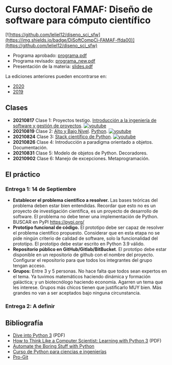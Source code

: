 # Curso doctoral FAMAF: Diseño de software para cómputo científico

[![https://github.com/leliel12/diseno_sci_sfw](https://img.shields.io/badge/DiSoftCompCi-FAMAF-ffda00)](https://github.com/leliel12/diseno_sci_sfw)

- Programa aprobado: [programa.pdf](programa.pdf)
- Programa revisado: [programa_new.pdf](programa_new.pdf)
- Presentación de la materia: [slides.pdf](slides.pdf)

La ediciones anteriores pueden encontrarse en:

- [2020](https://github.com/leliel12/diseno_sci_sfw/tree/2020)
- [2019](https://github.com/leliel12/diseno_sci_sfw/tree/2019)

## Clases



- **20210817** Clase 1: Proyectos testigo. 
  [Introducción a la ingeniería de software y gestión de proyectos](https://github.com/leliel12/diseno_sci_sfw/blob/master/unidad1/01_ing_softy.ipynb).
  [![youtube](https://img.shields.io/badge/-Video-red?logo=youtube)](https://youtu.be/IvAZ9tg7TZM)
- **20210819** Clase 2: 
  [Alto y Bajo Nivel](https://github.com/leliel12/diseno_sci_sfw/blob/master/unidad1/02_alto_nivel.ipynb). 
  [Python](https://github.com/leliel12/diseno_sci_sfw/blob/master/unidad1/03_python.ipynb). 
  [![youtube](https://img.shields.io/badge/-Video-red?logo=youtube)](https://youtu.be/N7Mmp28DvLQ)
- **20210824** Clase 3: 
   [Stack científico de Python](https://github.com/leliel12/diseno_sci_sfw/blob/master/unidad1/04_scipy.ipynb).
   [![youtube](https://img.shields.io/badge/-Video-red?logo=youtube)](https://youtu.be/S8t66bM38wk)
- **20210826** Clase 4: Introducción a paradigma orientado a objetos. Documentación.
- **20210831** Clase 5: Modelo de objetos de Python. Decoradores.
- **20210902** Clase 6: Manejo de excepciones. Metaprogramación.


## El práctico

### Entrega 1: 14 de Septiembre

- **Establecer el problema científico a resolver.** Las bases teóricas del problema deben estar bien entendidas. Recordar que esto no es un proyecto de investigación científica, es un proyecto de desarrollo de software. El problema no debe tener una implementación de Python. BUSCAR en PyPI https://pypi.org/ 
- **Prototipo funcional de código.** El prototipo debe ser capaz de resolver el problema científico propuesto. Considerar que en esta etapa no se pide ningún criterio de calidad de software, solo la funcionalidad del prototipo. El prototipo debe estar escrito en Python 3.9 válido.
- **Repositorio público en GitHub/Gitlab/BitBucket**. El prototipo debe estar disponible en un repositorio de github con el nombre del proyecto. Configurar el repositorio para que todos los integrantes del grupo tengan acceso.
- **Grupos:** Entre 3 y 5 personas. No hace falta que todos sean expertos en el tema. Ya tuvimos matemáticos haciendo dinámica y formación galáctica; y un biotecnólogo haciendo economía. Agarren un tema que les interese. Grupos más chicos tienen que justificarlo MUY bien. Más grandes no van a ser aceptados bajo ninguna circunstancia.

### Entrega 2: A definir


## Bibliografía

- [Dive into Python 3](http://histo.ucsf.edu/BMS270/diveintopython3-r802.pdf) (PDF)
- [How to Think Like a Computer Scientist: Learning with Python 3](https://www.ict.ru.ac.za/Resources/cspw/thinkcspy3/thinkcspy3.pdf) (PDF)
- [Automate the Boring Stuff with Python](https://automatetheboringstuff.com/)
- [Curso de Python para ciencias e ingenierías](https://github.com/mgaitan/curso-python-cientifico)
- [Pro-Git](https://git-scm.com/book/es/v2)
